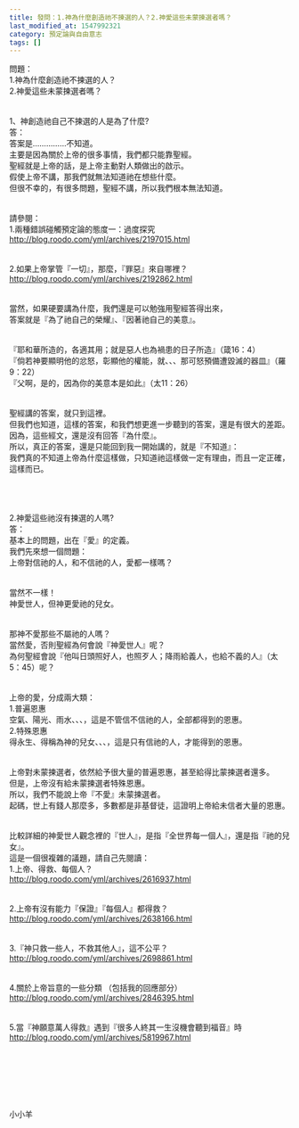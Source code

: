 ```yaml
---
title: 發問：1.神為什麼創造祂不揀選的人？2.神愛這些未蒙揀選者嗎？
last_modified_at: 1547992321
category: 預定論與自由意志
tags: []
---
```


問題：<br>1.神為什麼創造祂不揀選的人？<br>2.神愛這些未蒙揀選者嗎？<!--more--><br><br><br>1、神創造祂自己不揀選的人是為了什麼?<br>答：<br>答案是……………不知道。<br>主要是因為關於上帝的很多事情，我們都只能靠聖經。<br>聖經就是上帝的話，是上帝主動對人類做出的啟示。<br>假使上帝不講，那我們就無法知道祂在想些什麼。<br>但很不幸的，有很多問題，聖經不講，所以我們根本無法知道。<br><br> <br>請參閱：<br>1.兩種錯誤碰觸預定論的態度一：過度探究 <br>http://blog.roodo.com/yml/archives/2197015.html<br><br> <br>2.如果上帝掌管『一切』，那麼，『罪惡』來自哪裡？ <br>http://blog.roodo.com/yml/archives/2192862.html<br> <br> <br>當然，如果硬要講為什麼，我們還是可以勉強用聖經答得出來，<br>答案就是『為了祂自己的榮耀』、『因著祂自己的美意』。<br><br><br>『耶和華所造的，各適其用；就是惡人也為禍患的日子所造』（箴16：4）<br>『倘若神要顯明他的忿怒，彰顯他的權能，就、、、那可怒預備遭毀滅的器皿』（羅9：22）<br>『父啊，是的，因為你的美意本是如此』（太11：26）<br><br> <br>聖經講的答案，就只到這裡。<br>但我們也知道，這樣的答案，和我們想更進一步聽到的答案，還是有很大的差距。<br>因為，這些經文，還是沒有回答『為什麼』。<br>所以，真正的答案，還是只能回到我一開始講的，就是『不知道』：<br>我們真的不知道上帝為什麼這樣做，只知道祂這樣做一定有理由，而且一定正確，這樣而已。<br> <br> <br><br> <br>2.神愛這些祂沒有揀選的人嗎?<br>答：<br>基本上的問題，出在『愛』的定義。<br>我們先來想一個問題：<br>上帝對信祂的人，和不信祂的人，愛都一樣嗎？<br><br> <br>當然不一樣！<br>神愛世人，但神更愛祂的兒女。<br><br> <br>那神不愛那些不屬祂的人嗎？<br>當然愛，否則聖經為何會說『神愛世人』呢？<br>為何聖經會說『他叫日頭照好人，也照歹人；降雨給義人，也給不義的人』（太5：45）呢？<br><br> <br>上帝的愛，分成兩大類：<br>1.普遍恩惠<br>空氣、陽光、雨水、、、，這是不管信不信祂的人，全部都得到的恩惠。<br>2.特殊恩惠<br>得永生、得稱為神的兒女、、、，這是只有信祂的人，才能得到的恩惠。<br><br><br>上帝對未蒙揀選者，依然給予很大量的普遍恩惠，甚至給得比蒙揀選者還多。<br>但是，上帝沒有給未蒙揀選者特殊恩惠。<br>所以，我們不能說上帝『不愛』未蒙揀選者。<br>起碼，世上有錢人那麼多，多數都是非基督徒，這證明上帝給未信者大量的恩惠。<br><br> <br>比較詳細的神愛世人觀念裡的『世人』，是指『全世界每一個人』，還是指『祂的兒女』。<br>這是一個很複雜的議題，請自己先閱讀：<br>1.上帝、得救、每個人？<br>http://blog.roodo.com/yml/archives/2616937.html<br><br> <br>2.上帝有沒有能力『保證』『每個人』都得救？ <br>http://blog.roodo.com/yml/archives/2638166.html<br><br> <br>3.『神只救一些人，不救其他人』，這不公平？<br>http://blog.roodo.com/yml/archives/2698861.html<br> <br><br>4.關於上帝旨意的一些分類 （包括我的回應部分）<br>http://blog.roodo.com/yml/archives/2846395.html<br><br> <br>5.當『神願意萬人得救』遇到『很多人終其一生沒機會聽到福音』時 <br>http://blog.roodo.com/yml/archives/5819967.html<br> <br> <br><br><br><br><br><br>小小羊<br><br><br><br><br><br><br>
